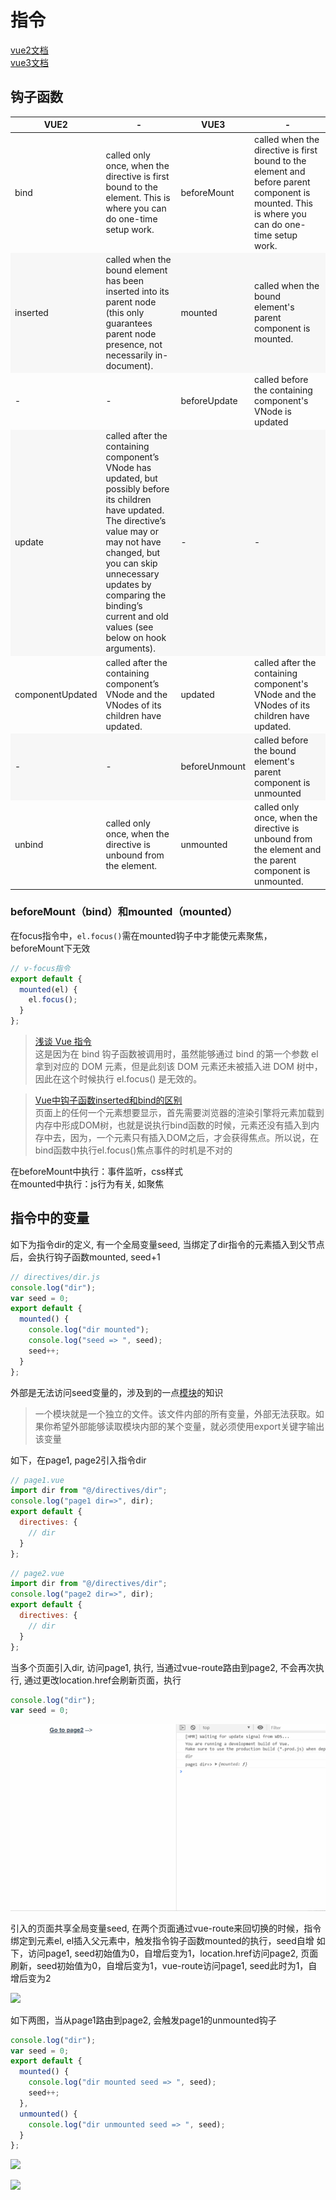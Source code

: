 # 指令

[vue2文档](https://cn.vuejs.org/v2/guide/custom-directive.html)<br>
[vue3文档](https://vue3js.cn/docs/api/application-api.html#directive)

<style>
table tr:nth-child(even)
{
background: #f7f7f7;
}
table th:nth-child(odd)
{
width: 10%;
}
table th:nth-child(even)
{
width: 40%;
}
</style>
## 钩子函数
|  VUE2   | - | VUE3  | -  |
|  ----  | ---- | ----  | ----  |
| bind  |called only once, when the directive is first bound to the element. This is where you can do one-time setup work.| beforeMount | called when the directive is first bound to the element and before parent component is mounted. This is where you can do one-time setup work.
| inserted  |called when the bound element has been inserted into its parent node (this only guarantees parent node presence, not necessarily in-document). | mounted | called when the bound element's parent component is mounted.|
| -  |- | beforeUpdate | called before the containing component's VNode is updated |
| update  | called after the containing component’s VNode has updated, but possibly before its children have updated. The directive’s value may or may not have changed, but you can skip unnecessary updates by comparing the binding’s current and old values (see below on hook arguments). |- | - |
| componentUpdated  | called after the containing component’s VNode and the VNodes of its children have updated. |updated | called after the containing component's VNode and the VNodes of its children have updated. |
| - | -  | beforeUnmount | called before the bound element's parent component is unmounted |
| unbind  | called only once, when the directive is unbound from the element. | unmounted | called only once, when the directive is unbound from the element and the parent component is unmounted. |

### beforeMount（bind）和mounted（mounted）
在focus指令中，`el.focus()`需在mounted钩子中才能使元素聚焦，beforeMount下无效
```javascript
// v-focus指令
export default {
  mounted(el) {
    el.focus();
  }
};
```
>[浅谈 Vue 指令](https://github.com/jd-smart-fe/shared/issues/7)<br>这是因为在 bind 钩子函数被调用时，虽然能够通过 bind 的第一个参数 el 拿到对应的 DOM 元素，但是此刻该 DOM 元素还未被插入进 DOM 树中，因此在这个时候执行 el.focus() 是无效的。

>[Vue中钩子函数inserted和bind的区别](https://www.jianshu.com/p/6259a8ea628c)<br>
页面上的任何一个元素想要显示，首先需要浏览器的渲染引擎将元素加载到内存中形成DOM树，也就是说执行bind函数的时候，元素还没有插入到内存中去，因为，一个元素只有插入DOM之后，才会获得焦点。所以说，在bind函数中执行el.focus()焦点事件的时机是不对的

在beforeMount中执行：事件监听，css样式<br>
在mounted中执行：js行为有关, 如聚焦


## 指令中的变量

如下为指令dir的定义, 有一个全局变量seed, 当绑定了dir指令的元素插入到父节点后，会执行钩子函数mounted, seed+1


```javascript
// directives/dir.js
console.log("dir");
var seed = 0;
export default {
  mounted() {
    console.log("dir mounted");
    console.log("seed => ", seed);
    seed++;
  }
};

```

外部是无法访问seed变量的，涉及到的一点[模块](https://es6.ruanyifeng.com/?search=export&x=0&y=0#docs/module#export-%E5%91%BD%E4%BB%A4)的知识
>一个模块就是一个独立的文件。该文件内部的所有变量，外部无法获取。如果你希望外部能够读取模块内部的某个变量，就必须使用export关键字输出该变量

如下，在page1, page2引入指令dir
```javascript
// page1.vue
import dir from "@/directives/dir";
console.log("page1 dir=>", dir);
export default {
  directives: {
    // dir
  }
};
```

```javascript
// page2.vue
import dir from "@/directives/dir";
console.log("page2 dir=>", dir);
export default {
  directives: {
    // dir
  }
};
```



当多个页面引入dir, 访问page1, 执行, 当通过vue-route路由到page2, 不会再次执行, 通过更改location.href会刷新页面，执行

```javascript
console.log("dir");
var seed = 0;
```

![指令1](https://raw.githubusercontent.com/Y-foliar/picBed/master/images_for_blogs/%E6%8C%87%E4%BB%A41.gif)

引入的页面共享全局变量seed, 在两个页面通过vue-route来回切换的时候，指令绑定到元素el, el插入父元素中，触发指令钩子函数mounted的执行，seed自增
如下，访问page1, seed初始值为0，自增后变为1，location.href访问page2, 页面刷新，seed初始值为0，自增后变为1，vue-route访问page1, seed此时为1，自增后变为2

![](https://img-blog.csdnimg.cn/2020100611433554.gif#pic_center)


如下两图，当从page1路由到page2, 会触发page1的unmounted钩子
```javascript
console.log("dir");
var seed = 0;
export default {
  mounted() {
    console.log("dir mounted seed => ", seed);
    seed++;
  },
  unmounted() {
    console.log("dir unmounted seed => ", seed);
  }
};
```
![](https://img-blog.csdnimg.cn/20201006115808175.png?x-oss-process=image/watermark,type_ZmFuZ3poZW5naGVpdGk,shadow_10,text_aHR0cHM6Ly9ibG9nLmNzZG4ubmV0L3dlaXhpbl8zOTYxMjk2MQ==,size_16,color_FFFFFF,t_70#pic_center)

![](https://img-blog.csdnimg.cn/20201006120111571.png?x-oss-process=image/watermark,type_ZmFuZ3poZW5naGVpdGk,shadow_10,text_aHR0cHM6Ly9ibG9nLmNzZG4ubmV0L3dlaXhpbl8zOTYxMjk2MQ==,size_16,color_FFFFFF,t_70#pic_center)

